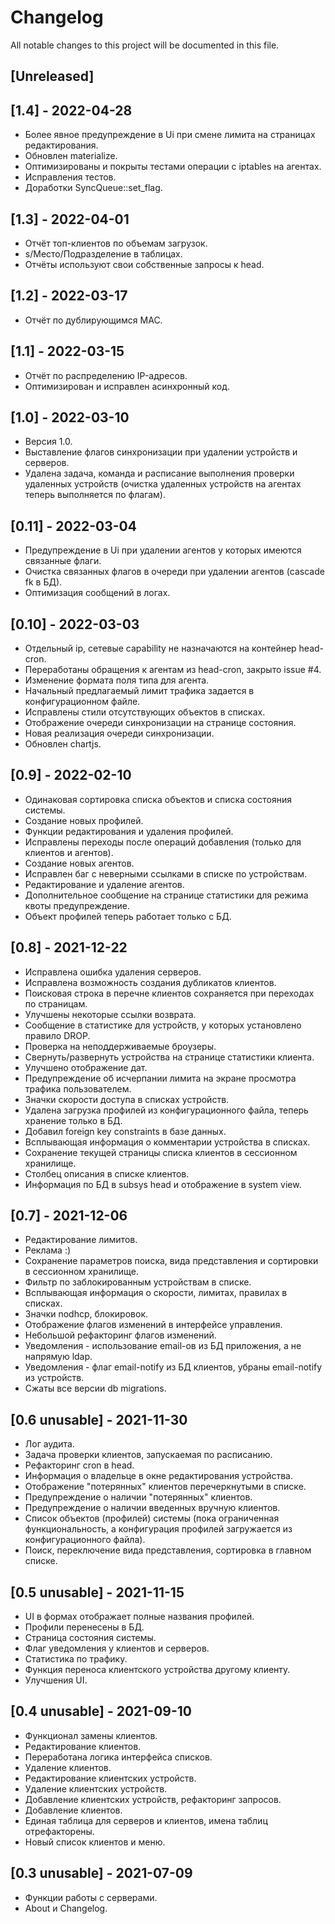 # Changelog
All notable changes to this project will be documented in this file.

## [Unreleased]

## [1.4] - 2022-04-28
- Более явное предупреждение в Ui при смене лимита на страницах редактирования.
- Обновлен materialize.
- Оптимизированы и покрыты тестами операции с iptables на агентах.
- Исправления тестов.
- Доработки SyncQueue::set_flag.

## [1.3] - 2022-04-01
- Отчёт топ-клиентов по объемам загрузок.
- s/Место/Подразделение в таблицах.
- Отчёты используют свои собственные запросы к head.

## [1.2] - 2022-03-17
- Отчёт по дублирующимся MAC.

## [1.1] - 2022-03-15
- Отчёт по распределению IP-адресов.
- Оптимизирован и исправлен асинхронный код.

## [1.0] - 2022-03-10
- Версия 1.0.
- Выставление флагов синхронизации при удалении устройств и серверов.
- Удалена задача, команда и расписание выполнения проверки удаленных устройств
  (очистка удаленных устройств на агентах теперь выполняется по флагам).

## [0.11] - 2022-03-04
- Предупреждение в Ui при удалении агентов у которых имеются связанные флаги.
- Очистка связанных флагов в очереди при удалении агентов (cascade fk в БД).
- Оптимизация сообщений в логах.

## [0.10] - 2022-03-03
- Отдельный ip, сетевые capability не назначаются на контейнер head-cron.
- Переработаны обращения к агентам из head-cron, закрыто issue #4.
- Изменение формата поля типа для агента.
- Начальный предлагаемый лимит трафика задается в конфигурационном файле.
- Исправлены стили отсутствующих объектов в списках.
- Отображение очереди синхронизации на странице состояния.
- Новая реализация очереди синхронизации.
- Обновлен chartjs.

## [0.9] - 2022-02-10
- Одинаковая сортировка списка объектов и списка состояния системы.
- Создание новых профилей.
- Функции редактирования и удаления профилей.
- Исправлены переходы после операций добавления (только для клиентов и агентов).
- Создание новых агентов.
- Исправлен баг с неверными ссылками в списке по устройствам.
- Редактирование и удаление агентов.
- Дополнительное сообщение на странице статистики для режима квоты предупреждение.
- Объект профилей теперь работает только с БД.

## [0.8] - 2021-12-22
- Исправлена ошибка удаления серверов.
- Исправлена возможность создания дубликатов клиентов.
- Поисковая строка в перечне клиентов сохраняется при переходах по страницам.
- Улучшены некоторые ссылки возврата.
- Сообщение в статистике для устройств, у которых установлено правило DROP.
- Проверка на неподдерживаемые броузеры.
- Свернуть/развернуть устройства на странице статистики клиента.
- Улучшено отображение дат.
- Предупреждение об исчерпании лимита на экране просмотра трафика пользователем.
- Значки скорости доступа в списках устройств.
- Удалена загрузка профилей из конфигурационного файла, теперь хранение только в БД.
- Добавил foreign key constraints в базе данных.
- Всплывающая информация о комментарии устройства в списках.
- Сохранение текущей страницы списка клиентов в сессионном хранилище.
- Столбец описания в списке клиентов.
- Информация по БД в subsys head и отображение в system view.

## [0.7] - 2021-12-06
- Редактирование лимитов.
- Реклама :)
- Сохранение параметров поиска, вида представления и сортировки в сессионном хранилище.
- Фильтр по заблокированным устройствам в списке.
- Всплывающая информация о скорости, лимитах, правилах в списках.
- Значки nodhcp, блокировок.
- Отображение флагов изменений в интерфейсе управления.
- Небольшой рефакторинг флагов изменений.
- Уведомления - использование email-ов из БД приложения, а не напрямую ldap.
- Уведомления - флаг email-notify из БД клиентов, убраны email-notify из устройств.
- Сжаты все версии db migrations.

## [0.6 unusable] - 2021-11-30
- Лог аудита.
- Задача проверки клиентов, запускаемая по расписанию.
- Рефакторинг cron в head.
- Информация о владельце в окне редактирования устройства.
- Отображение "потерянных" клиентов перечеркнутыми в списке.
- Предупреждение о наличии "потерянных" клиентов.
- Предупреждение о наличии введенных вручную клиентов.
- Список объектов (профилей) системы (пока ограниченная функциональность, а конфигурация профилей загружается из конфигурационного файла).
- Поиск, переключение вида представления, сортировка в главном списке.

## [0.5 unusable] - 2021-11-15
- UI в формах отображает полные названия профилей.
- Профили перенесены в БД.
- Страница состояния системы.
- Флаг уведомления у клиентов и серверов.
- Статистика по трафику.
- Функция переноса клиентского устройства другому клиенту.
- Улучшения UI.

## [0.4 unusable] - 2021-09-10
- Функционал замены клиентов.
- Редактирование клиентов.
- Переработана логика интерфейса списков.
- Удаление клиентов.
- Редактирование клиентских устройств.
- Удаление клиентских устройств.
- Добавление клиентских устройств, рефакторинг запросов.
- Добавление клиентов.
- Единая таблица для серверов и клиентов, имена таблиц отрефакторены.
- Новый список клиентов и меню.

## [0.3 unusable] - 2021-07-09
- Функции работы с серверами.
- About и Changelog.

